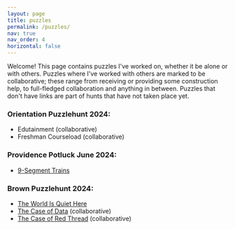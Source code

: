 ```yaml
---
layout: page
title: puzzles
permalink: /puzzles/
nav: true
nav_order: 4
horizontal: false
---
```


Welcome! This page contains puzzles I've worked on, whether it be alone or with others. Puzzles where I've worked with others are marked to be collaborative; these range from receiving or providing some construction help, to full-fledged collaboration and anything in between. Puzzles that don't have links are part of hunts that have not taken place yet.

### Orientation Puzzlehunt 2024:
- Edutainment (collaborative)
- Freshman Courseload (collaborative)
### Providence Potluck June 2024:
- [9-Segment Trains](https://drive.google.com/drive/folders/1J5vZzGoa23WV9gK241Loh_ViWjnr4dxk)
### Brown Puzzlehunt 2024:
- [The World Is Quiet Here](https://www.brownpuzzlehunt.com/puzzle/twiqh-puzz)
- [The Case of Data](https://www.brownpuzzlehunt.com/majorcase/data) (collaborative)
- [The Case of Red Thread](https://www.brownpuzzlehunt.com/majorcase/colored-thread) (collaborative)